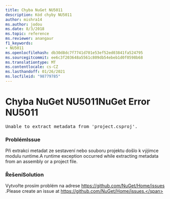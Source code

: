 ```yaml
---
title: Chyba NuGet NU5011
description: Kód chyby NU5011
author: mishra14
ms.author: jodou
ms.date: 8/3/2018
ms.topic: reference
ms.reviewer: anangaur
f1_keywords:
- NU5011
ms.openlocfilehash: db30d8dc7f7741d701e53ef52ed03841fa524795
ms.sourcegitcommit: ee6c3f203648a5561c809db54ebeb1d0f0598b68
ms.translationtype: MT
ms.contentlocale: cs-CZ
ms.lasthandoff: 01/26/2021
ms.locfileid: "98779785"
---
```

# <a name="nuget-error-nu5011"></a><span data-ttu-id="d6cc4-103">Chyba NuGet NU5011</span><span class="sxs-lookup"><span data-stu-id="d6cc4-103">NuGet Error NU5011</span></span>
<pre>Unable to extract metadata from 'project.csproj'.</pre>

### <a name="issue"></a><span data-ttu-id="d6cc4-104">Problém</span><span class="sxs-lookup"><span data-stu-id="d6cc4-104">Issue</span></span>

<span data-ttu-id="d6cc4-105">Při extrakci metadat ze sestavení nebo souboru projektu došlo k výjimce modulu runtime.</span><span class="sxs-lookup"><span data-stu-id="d6cc4-105">A runtime exception occurred while extracting metadata from an assembly or a project file.</span></span>


### <a name="solution"></a><span data-ttu-id="d6cc4-106">Řešení</span><span class="sxs-lookup"><span data-stu-id="d6cc4-106">Solution</span></span>

<span data-ttu-id="d6cc4-107">Vytvořte prosím problém na adrese https://github.com/NuGet/Home/issues .</span><span class="sxs-lookup"><span data-stu-id="d6cc4-107">Please create an issue at https://github.com/NuGet/Home/issues.</span></span>

